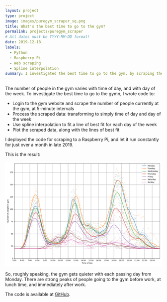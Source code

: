 ```yaml
---
layout: project
type: project
image: images/puregym_scraper_sq.png
title: What's the best time to go to the gym?
permalink: projects/puregym_scraper
# All dates must be YYYY-MM-DD format!
date: 2019-12-18
labels:
  - Python
  - Raspberry Pi
  - Web scraping
  - Spline interpolation
summary: I investigated the best time to go to the gym, by scraping the current number of people in the gym at 5-minute intervals over several weeks.
---
```


The number of people in the gym varies with time of day, and with day of the week. To investigate the best time to go to the gymn, I wrote code to:

<ul>
  <li>Login to the gym website and scrape the number of people currently at the gym, at 5-minute intervals</li>
  <li>Process the scraped data: transforming to simply time of day and day of the week</li>
  <li>Use spline interpolation to fit a line of best fit for each day of the week</li>
  <li>Plot the scraped data, along with the lines of best fit</li>
</ul> 

I deployed the code for scraping to a Raspberry Pi, and let it run constantly for just over a month in late 2019.

This is the result:

<p style="text-align:center;"><img src="/images/puregym_scraper.png" alt="graph" style="max-width: 100%;"></p>

So, roughly speaking, the gym gets quieter with each passing day from Monday. There are strong peaks of people going to the gym before work, at lunch time, and immediately after work.


The code is available at [GitHub](https://github.com/jackgrimes/puregym-scraper).




